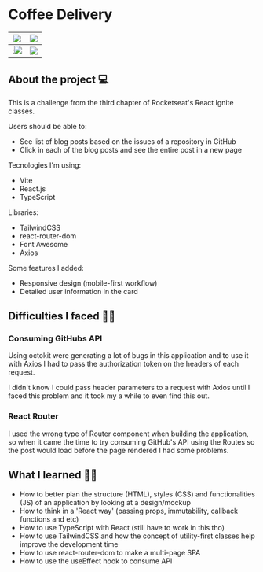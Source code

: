 # Coffee Delivery

![](screenshots/home.png)      |  ![](screenshots/home2.png)
:-------------------------:|:-------------------------:
:![](screenshots/checkout.png)      |  ![](screenshots/success.png)
        
## About the project 💻
This is a challenge from the third chapter of Rocketseat's React Ignite classes.

Users should be able to:
- See list of blog posts based on the issues of a repository in GitHub
- Click in each of the blog posts and see the entire post in a new page

Tecnologies I'm using:
- Vite
- React.js
- TypeScript

Libraries:
- TailwindCSS
- react-router-dom
- Font Awesome
- Axios

Some features I added:
- Responsive design (mobile-first workflow)
- Detailed user information in the card

## Difficulties I faced 🤷‍♂️
### Consuming GitHubs API
Using octokit were generating a lot of bugs in this application and to use it with Axios I had to pass the authorization token on the headers of each request.

I didn't know I could pass header parameters to a request with Axios until I faced this problem and it took my a while to even find this out.

### React Router
I used the wrong type of Router component when building the application, so when it came the time to try consuming GitHub's API using the Routes so the post would load before the page rendered I had some problems.


## What I learned 👨‍🏫
- How to better plan the structure (HTML), styles (CSS) and functionalities (JS) of an application by looking at a design/mockup
- How to think in a 'React way' (passing props, immutability, callback functions and etc)
- How to use TypeScript with React (still have to work in this tho)
- How to use TailwindCSS and how the concept of utility-first classes help improve the development time
- How to use react-router-dom to make a multi-page SPA 
- How to use the useEffect hook to consume API
